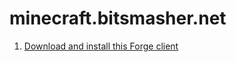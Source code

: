 # minecraft.bitsmasher.net

1. [Download and install this Forge client](https://adfoc.us/serve/?id=271228109324283)
